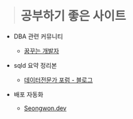 > # 공부하기 좋은 사이트

- DBA 관련 커뮤니티
  - [꿈꾸는 개발자](http://www.gurubee.net/)

- sqld 요약 정리본
  - [데이터전문가 포럼 - 블로그](https://m.cafe.naver.com/ca-fe/web/cafes/sqlpd/articles/13374?useCafeId=false&or=m.blog.naver.com&buid=dcc20c43-ca50-4244-8aef-2e626420d8e8&art=ZXh0ZXJuYWwtc2VydmljZS1uYXZlci1ldGMtZm9yLWNvbW1lbnQ.eyJ0eXAiOiJKV1QiLCJhbGciOiJIUzI1NiJ9.eyJjYWZlVHlwZSI6IkNBRkVfSUQiLCJhcnRpY2xlSWQiOjEzMzc0LCJpc3N1ZWRBdCI6MTY4OTgxNzQxNzI4NCwiY2FmZUlkIjoyMTc3MTc3OX0.c72T48acDdMrPSd4tNDVZ0zeFaEJlrQSp5PImwRPxkk)

- 배포 자동화
  - [Seongwon.dev](https://seongwon.dev/)

